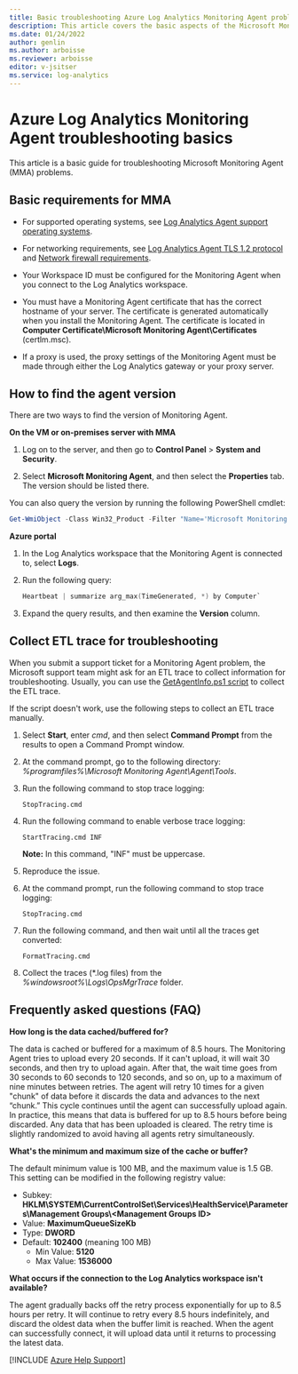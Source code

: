 ```yaml
---
title: Basic troubleshooting Azure Log Analytics Monitoring Agent problems
description: This article covers the basic aspects of the Microsoft Monitoring Agent (MMA) from Azure Log Analytics.
ms.date: 01/24/2022
author: genlin
ms.author: arboisse
ms.reviewer: arboisse
editor: v-jsitser
ms.service: log-analytics
---
```


# Azure Log Analytics Monitoring Agent troubleshooting basics

This article is a basic guide for troubleshooting Microsoft Monitoring Agent (MMA) problems.

## Basic requirements for MMA

- For supported operating systems, see [Log Analytics Agent support operating systems](/azure/azure-monitor/platform/log-analytics-agent#supported-windows-operating-systems).

- For networking requirements, see [Log Analytics Agent TLS 1.2 protocol](/azure/azure-monitor/platform/log-analytics-agent#tls-12-protocol) and [Network firewall requirements](/azure/azure-monitor/platform/log-analytics-agent#network-firewall-requirements).

- Your Workspace ID must be configured for the Monitoring Agent when you connect to the Log Analytics workspace.

- You must have a Monitoring Agent certificate that has the correct hostname of your server. The certificate is generated automatically when you install the Monitoring Agent. The certificate is located in **Computer Certificate\Microsoft Monitoring Agent\Certificates** (certlm.msc).

- If a proxy is used, the proxy settings of the Monitoring Agent must be made through either the Log Analytics gateway or your proxy server.

## How to find the agent version

There are two ways to find the version of Monitoring Agent.

**On the VM or on-premises server with MMA**

1. Log on to the server, and then go to **Control Panel** > **System and Security**.

2. Select **Microsoft Monitoring Agent**, and then select the **Properties** tab. The version should be listed there.

You can also query the version by running the following PowerShell cmdlet:

  ```PowerShell
  Get-WmiObject -Class Win32_Product -Filter "Name='Microsoft Monitoring Agent'" -ComputerName.
  ```

**Azure portal**

1. In the Log Analytics workspace that the Monitoring Agent is connected to, select **Logs**.

1. Run the following query:

    ```PowerShell
    Heartbeat | summarize arg_max(TimeGenerated, *) by Computer`
    ```

1. Expand the query results, and then examine the **Version** column.

## Collect ETL trace for troubleshooting

When you submit a support ticket for a Monitoring Agent problem, the Microsoft support team might ask for an ETL trace to collect information for troubleshooting. Usually, you can use the [GetAgentInfo.ps1 script](/azure/azure-monitor/agents/agent-windows-troubleshoot) to collect the ETL trace.

If the script doesn't work, use the following steps to collect an ETL trace manually.

1. Select **Start**, enter *cmd*, and then select **Command Prompt** from the results to open a Command Prompt window.

1. At the command prompt, go to the following directory: *%programfiles%\Microsoft Monitoring Agent\Agent\Tools*.

1. Run the following command to stop trace logging:

   `StopTracing.cmd`

1. Run the following command to enable verbose trace logging:

   `StartTracing.cmd INF`

   **Note:** In this command, "INF" must be uppercase.

1. Reproduce the issue.

1. At the command prompt, run the following command to stop trace logging:

   `StopTracing.cmd`

1. Run the following command,  and then wait until all the traces get converted:

   `FormatTracing.cmd`

1. Collect the traces (\*.log files) from the *%windowsroot%\Logs\OpsMgrTrace* folder.

## Frequently asked questions (FAQ)

**How long is the data cached/buffered for?**

The data is cached or buffered for a maximum of 8.5 hours. The Monitoring Agent tries to upload every 20 seconds. If it can't upload, it will wait 30 seconds, and then try to upload again. After that, the wait time goes from 30 seconds to 60 seconds to 120 seconds, and so on, up to a maximum of nine minutes between retries. The agent will retry 10 times for a given "chunk" of data before it discards the data and advances to the next “chunk.” This cycle continues until the agent can successfully upload again. In practice, this means that data is buffered for up to 8.5 hours before being discarded. Any data that has been uploaded is cleared. The retry time is slightly randomized to avoid having all agents retry simultaneously.

**What's the minimum and maximum size of the cache or buffer?**

The default minimum value is 100 MB, and the maximum value is 1.5 GB. This setting can be modified in the following registry value:

- Subkey: **HKLM\SYSTEM\CurrentControlSet\Services\HealthService\Parameters\Management Groups&#92;&lt;Management Groups ID&gt;**
- Value: **MaximumQueueSizeKb**
- Type: **DWORD**
- Default: **102400** (meaning 100 MB)
  - Min Value: **5120**
  - Max Value: **1536000**

**What occurs if the connection to the Log Analytics workspace isn't available?**

The agent gradually backs off the retry process exponentially for up to 8.5 hours per retry. It will continue to retry every 8.5 hours indefinitely, and discard the oldest data when the buffer limit is reached. When the agent can successfully connect, it will upload data until it returns to processing the latest data.

[!INCLUDE [Azure Help Support](../../../includes/azure-help-support.md)]
